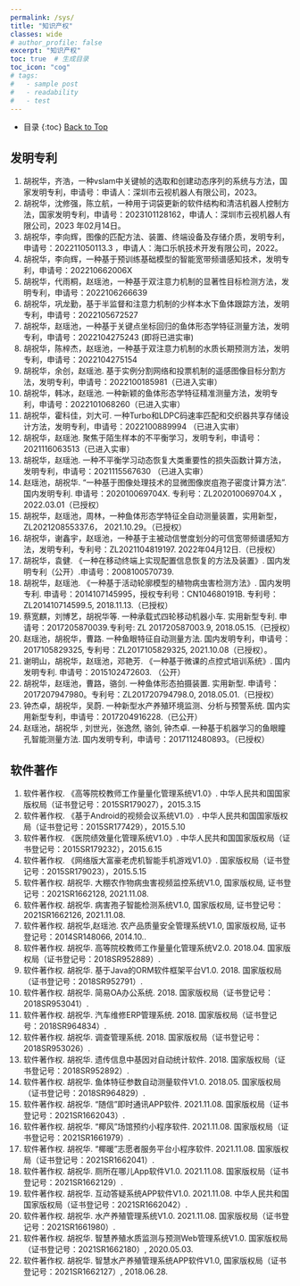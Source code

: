```yaml
---
permalink: /sys/
title: "知识产权"
classes: wide
# author_profile: false
excerpt: "知识产权"
toc: true  # 生成目录
toc_icon: "cog"
# tags: 
#   - sample post
#   - readability
#   - test
---
```



* 目录
{:toc}
<a href="#top" class="up-to-top">Back to Top</a>

## 发明专利

1.	胡祝华，齐浩，一种vslam中关键帧的选取和创建动态序列的系统与方法，国家发明专利，申请号：申请人：深圳市云视机器人有限公司，2023。
2.	胡祝华，沈修强，陈立航，一种用于词袋更新的软件结构和清洁机器人控制方法，国家发明专利，申请号：2023101128162，申请人：深圳市云视机器人有限公司，2023 年02月14日。
3.	胡祝华，李向辉，图像的匹配方法、装置、终端设备及存储介质，发明专利，申请号：202211050113.3 ，申请人：海口乐帆技术开发有限公司，2022。
4.	胡祝华，李向辉，一种基于预训练基础模型的智能宽带频谱感知技术，发明专利，申请号：202210662006X
5.	胡祝华，代雨桐，赵瑶池，一种基于双注意力机制的显著性目标检测方法，发明专利，申请号：2022106266639
6.	胡祝华，巩龙勤，基于半监督和注意力机制的少样本水下鱼体跟踪方法，发明专利，申请号：2022105672527
7.	胡祝华，赵瑶池，一种基于关键点坐标回归的鱼体形态学特征测量方法，发明专利，申请号：2022104275243 (即将已进实审)
8.	胡祝华，陈梓杰，赵瑶池，一种基于双注意力机制的水质长期预测方法，发明专利，申请号：2022104275154
9.	胡祝华，余创，赵瑶池. 基于实例分割网络和投票机制的遥感图像目标分割方法，发明专利，申请号：2022100185981（已进入实审）
10.	胡祝华，韩冰，赵瑶池. 一种新颖的鱼体形态学特征精准测量方法，发明专利，申请号：2022101068260（已进入实审）
11.	胡祝华，霍科佳，刘大可. 一种Turbo和LDPC码速率匹配和交织器共享存储设计方法，发明专利，申请号：2022100889994 （已进入实审）
12.	胡祝华，赵瑶池. 聚焦于陌生样本的不平衡学习，发明专利，申请号：2021116063513（已进入实审）
13.	胡祝华，赵瑶池. 一种不平衡学习动态恢复大类重要性的损失函数计算方法，发明专利，申请号：2021115567630 （已进入实审）
14.	赵瑶池，胡祝华. “一种基于图像处理技术的显微图像炭疽孢子密度计算方法”.国内发明专利. 申请号：202010069704X. 专利号：ZL202010069704.X ， 2022.03.01（已授权）
15.	胡祝华，赵瑶池，周林，一种鱼体形态学特征全自动测量装置，实用新型，ZL202120855337.6， 2021.10.29。（已授权）
16.	胡祝华，谢鑫宇，赵瑶池，一种基于主被动信誉度划分的可信宽带频谱感知方法，发明专利，专利号：ZL2021104819197. 2022年04月12日.（已授权）
17.	胡祝华，袁健. 《一种在移动终端上实现配置信息恢复的方法及装置》. 国内发明专利（公开）.申请号：2008100570739.
18.	胡祝华，赵瑶池. 《一种基于活动轮廓模型的植物病虫害检测方法》. 国内发明专利. 申请号：2014107145995，授权专利号：CN104680191B. 专利号：ZL201410714599.5, 2018.11.13.（已授权）
19.	蔡宽麒，刘博艺，胡祝华等. 一种承载式四轮移动机器小车. 实用新型专利. 申请号：2017205870039.专利号: ZL 201720587003.9, 2018.05.15.（已授权）
20.	赵瑶池，胡祝华，曹路. 一种鱼眼特征自动测量方法. 国内发明专利，申请号：2017105829325, 专利号：ZL2017105829325,  2021.10.08（已授权）。
21.	谢明山，胡祝华，赵瑶池，邓艳芳. 《一种基于微课的点控式培训系统》. 国内发明专利. 申请号：2015102472603. （公开）
22.	胡祝华，赵瑶池，曹路，骆剑. 一种鱼体形态拍摄装置. 实用新型. 申请号：2017207947980。专利号：ZL201720794798.0, 2018.05.01.（已授权）
23.	钟杰卓，胡祝华，吴蔚. 一种新型水产养殖环境监测、分析与预警系统. 国内实用新型专利，申请号：2017204916228.（已公开）
24.	赵瑶池，胡祝华 , 刘世光，张逸然, 骆剑, 钟杰卓. 一种基于机器学习的鱼眼瞳孔智能测量方法. 国内发明专利，申请号：2017112480893。（已授权）

## 软件著作

1.	软件著作权. 《高等院校教师工作量量化管理系统V1.0》. 中华人民共和国国家版权局（证书登记号：2015SR179027），2015.3.15
2.	软件著作权. 《基于Android的视频会议系统V1.0》. 中华人民共和国国家版权局（证书登记号：2015SR177429），2015.5.10
3.	软件著作权. 《医院绩效量化管理系统V1.0》. 中华人民共和国国家版权局（证书登记号：2015SR179232），2015.6.15
4.	软件著作权. 《网络版大富豪老虎机智能手机游戏V1.0》. 国家版权局（证书登记号：2015SR179023），2015.5.15
5.	软件著作权. 胡祝华. 大棚农作物病虫害视频监控系统V1.0, 国家版权局, 证书登记号：2021SR1662128, 2021.11.08.
6.	软件著作权. 胡祝华. 病害孢子智能检测系统V1.0, 国家版权局, 证书登记号：2021SR1662126, 2021.11.08.
7.	软件著作权. 胡祝华,赵瑶池. 农产品质量安全管理系统V1.0, 国家版权局, 证书登记号：2014SR148066, 2014.10.. 
8.	软件著作权. 胡祝华. 高等院校教师工作量量化管理系统V2.0. 2018.04. 国家版权局（证书登记号：2018SR952889）.
9.	软件著作权. 胡祝华. 基于Java的ORM软件框架平台V1.0. 2018. 国家版权局（证书登记号：2018SR952791）.
10.	软件著作权. 胡祝华. 简易OA办公系统. 2018. 国家版权局（证书登记号：2018SR953041）.
11.	软件著作权. 胡祝华. 汽车维修ERP管理系统. 2018. 国家版权局（证书登记号：2018SR964834）.
12.	软件著作权. 胡祝华. 调查管理系统. 2018. 国家版权局（证书登记号：2018SR953026）.
13.	软件著作权. 胡祝华. 遗传信息中基因对自动统计软件. 2018. 国家版权局（证书登记号：2018SR952892）.
14.	软件著作权. 胡祝华. 鱼体特征参数自动测量软件V1.0. 2018.05. 国家版权局（证书登记号：2018SR964829）.
15.	软件著作权. 胡祝华. “随信”即时通讯APP软件. 2021.11.08. 国家版权局（证书登记号：2021SR1662043）.
16.	软件著作权. 胡祝华. “椰风”场馆预约小程序软件. 2021.11.08. 国家版权局（证书登记号：2021SR1661979）. 
17.	软件著作权. 胡祝华. “椰暖”志愿者服务平台小程序软件. 2021.11.08. 国家版权局（证书登记号：2021SR1662041）.
18.	软件著作权. 胡祝华. 厕所在哪儿App软件V1.0. 2021.11.08. 国家版权局（证书登记号：2021SR1662129）.
19.	软件著作权. 胡祝华. 互动答疑系统APP软件V1.0. 2021.11.08. 中华人民共和国国家版权局（证书登记号：2021SR1662042）.
20.	软件著作权. 胡祝华. 水产养殖管理系统V1.0. 2021.11.08. 国家版权局（证书登记号：2021SR1661980）.
21.	软件著作权. 胡祝华. 智慧养殖水质监测与预测Web管理系统V1.0. 国家版权局（证书登记号：2021SR1662180）, 2020.05.03.
22.	软件著作权. 胡祝华. 智慧水产养殖管理系统APP软件V1.0, 国家版权局（证书登记号：2021SR1662127）, 2018.06.28.
